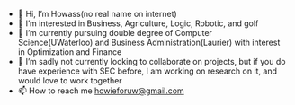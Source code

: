 - 👋 Hi, I’m Howass(no real name on internet)
- 👀 I’m interested in Business, Agriculture, Logic, Robotic, and golf
- 🌱 I’m currently pursuing double degree of Computer Science(UWaterloo) and Business Administration(Laurier) with interest in Optimization and Finance
- 💞️ I’m sadly not currently looking to collaborate on projects, but if you do have experience with SEC before, I am working on research on it, and would love to work together
- 📫 How to reach me howieforuw@gmail.com

